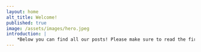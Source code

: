 ```yaml
---
layout: home
alt_title: Welcome!
published: true
image: /assets/images/hero.jpeg
introduction: |
    *Below you can find all our posts! Please make sure to read the first post for more information about this blog and how to use it!*
---
```

